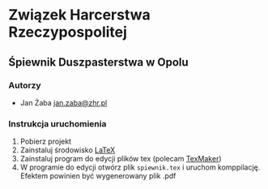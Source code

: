 
# Związek Harcerstwa Rzeczypospolitej
## Śpiewnik Duszpasterstwa w Opolu

### Autorzy
* Jan  Żaba [jan.zaba@zhr.pl](mailto:jan.zaba@zhr.pl)


### Instrukcja uruchomienia
1. Pobierz projekt
2. Zainstaluj środowisko [LaTeX](https://www.latex-project.org/get/)
3. Zainstaluj program do edycji plików tex (polecam [TexMaker](https://www.xm1math.net/texmaker/))
4. W programie do edycji otwórz plik `spiewnik.tex` i uruchom komppilację. Efektem powinien być wygenerowany plik .pdf